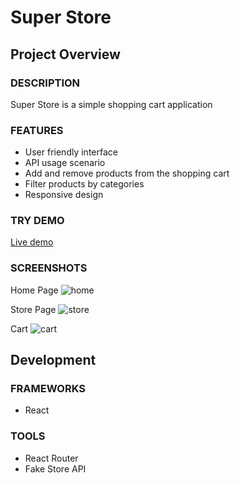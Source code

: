 # Super Store

## Project Overview

### DESCRIPTION

Super Store is a simple shopping cart application

### FEATURES

- User friendly interface
- API usage scenario
- Add and remove products from the shopping cart
- Filter products by categories
- Responsive design

### TRY DEMO

<a href='https://uguryilmazdev.github.io/shopping-cart/' target="_blank">Live demo</a>

### SCREENSHOTS

Home Page
![home](https://user-images.githubusercontent.com/30204158/222593164-31696141-a927-40a5-90e6-48c23faf45a0.jpg)

Store Page
![store](https://user-images.githubusercontent.com/30204158/222593182-a39e29f1-0a06-430c-9446-eb03f2e338c1.jpg)

Cart
![cart](https://user-images.githubusercontent.com/30204158/222593195-811ff4f3-cd66-45c8-afbd-8888b3d5c1f0.jpg)

## Development

### FRAMEWORKS

- React

### TOOLS

- React Router
- Fake Store API

